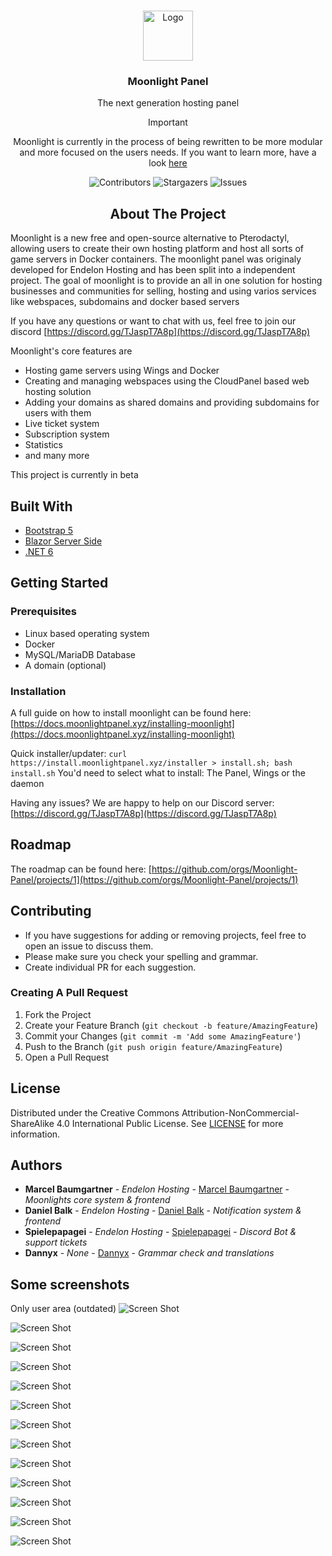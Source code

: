 <br/>
<center>
<p align="center">
  <a href="https://github.com/Moonlight-Panel/Moonlight">
    <img src="https://raw.githubusercontent.com/Moonlight-Panel/Resources/main/public/images/logo.svg" alt="Logo" width="80" height="80">
  </a>

  <h3 align="center">Moonlight Panel</h3>

  <p align="center">
    The next generation hosting panel
  </p>
</p>

> [!IMPORTANT]  
> Moonlight is currently in the process of being rewritten to be more modular and more focused on the users needs. If you want to learn more, have a look [here](https://github.com/Moonlight-Panel/Moonlight/tree/v2)

![Contributors](https://img.shields.io/github/contributors/Moonlight-Panel/Moonlight?color=dark-green) ![Stargazers](https://img.shields.io/github/stars/Moonlight-Panel/Moonlight?style=social) ![Issues](https://img.shields.io/github/issues/Moonlight-Panel/Moonlight) 

## About The Project
</center>

Moonlight is a new free and open-source alternative to Pterodactyl,
allowing users to create their own hosting platform and host all sorts of game servers in Docker containers.
The moonlight panel was originaly developed for Endelon Hosting and has been split into a independent project.
The goal of moonlight is to provide an all in one solution for hosting businesses and communities for selling, hosting and
using varios services like webspaces, subdomains and docker based servers

If you have any questions or want to chat with us, feel free to join our discord
[https://discord.gg/TJaspT7A8p](https://discord.gg/TJaspT7A8p)

Moonlight's core features are

* Hosting game servers using Wings and Docker
* Creating and managing webspaces using the CloudPanel based web hosting solution
* Adding your domains as shared domains and providing subdomains for users with them
* Live ticket system
* Subscription system
* Statistics
* and many more

This project is currently in beta

## Built With



* [Bootstrap 5](https://getbootstrap.com/)
* [Blazor Server Side](https://learn.microsoft.com/de-de/aspnet/core/blazor/hosting-models?view=aspnetcore-7.0)
* [.NET 6](https://dotnet.microsoft.com/en-us/download/dotnet/6.0)

## Getting Started


### Prerequisites

* Linux based operating system
* Docker
* MySQL/MariaDB Database
* A domain (optional)

### Installation

A full guide on how to install moonlight can be found here:
[https://docs.moonlightpanel.xyz/installing-moonlight](https://docs.moonlightpanel.xyz/installing-moonlight)

Quick installer/updater:
`curl https://install.moonlightpanel.xyz/installer > install.sh; bash install.sh`
You'd need to select what to install: The Panel, Wings or the daemon

Having any issues?
We are happy to help on our Discord server:
[https://discord.gg/TJaspT7A8p](https://discord.gg/TJaspT7A8p)

## Roadmap

The roadmap can be found here:
[https://github.com/orgs/Moonlight-Panel/projects/1](https://github.com/orgs/Moonlight-Panel/projects/1)

## Contributing

* If you have suggestions for adding or removing projects, feel free to open an issue to discuss them.
* Please make sure you check your spelling and grammar.
* Create individual PR for each suggestion.

### Creating A Pull Request

1. Fork the Project
2. Create your Feature Branch (`git checkout -b feature/AmazingFeature`)
3. Commit your Changes (`git commit -m 'Add some AmazingFeature'`)
4. Push to the Branch (`git push origin feature/AmazingFeature`)
5. Open a Pull Request

## License

Distributed under the Creative Commons Attribution-NonCommercial-ShareAlike 4.0 International Public License. See [LICENSE](https://github.com/Moonlight-Panel/Moonlight/blob/main/LICENSE.md) for more information.

## Authors

* **Marcel Baumgartner** - *Endelon Hosting* - [Marcel Baumgartner](https://github.com/Marcel-Baumgartner) - *Moonlights core system & frontend*
* **Daniel Balk** - *Endelon Hosting* - [Daniel Balk](https://github.com/Daniel-Balk) - *Notification system & frontend*
* **Spielepapagei** - *Endelon Hosting* - [Spielepapagei](https://github.com/Spielepapagei) - *Discord Bot & support tickets*
* **Dannyx** - *None* - [Dannyx](https://github.com/Dannyx1604) - *Grammar check and translations*

## Some screenshots
Only user area (outdated)
![Screen Shot](https://cdn.discordapp.com/attachments/1059911407170228234/1121635286443634768/dashboard.png)

![Screen Shot](https://cdn.discordapp.com/attachments/1059911407170228234/1121635662475571261/serverlist_.png)

![Screen Shot](https://cdn.discordapp.com/attachments/1059911407170228234/1121635784685002762/console_.png)

![Screen Shot](https://cdn.discordapp.com/attachments/1059911407170228234/1121635898933657741/filemanager_.png)

![Screen Shot](https://cdn.discordapp.com/attachments/1059911407170228234/1121636024162992128/filemanager_move_.png)

![Screen Shot](https://cdn.discordapp.com/attachments/1059911407170228234/1121636204358672494/filemanager_editor.png)

![Screen Shot](https://cdn.discordapp.com/attachments/1059911407170228234/1121636339285237820/backups.png)

![Screen Shot](https://cdn.discordapp.com/attachments/1059911407170228234/1121636510182150215/addons.png)

![Screen Shot](https://cdn.discordapp.com/attachments/1059911407170228234/1121636623784890519/settings.png)

![Screen Shot](https://cdn.discordapp.com/attachments/1059911407170228234/1121636741170855967/webspace_overview.png)

![Screen Shot](https://cdn.discordapp.com/attachments/1059911407170228234/1121636848670875668/webspace_files.png)

![Screen Shot](https://cdn.discordapp.com/attachments/1059911407170228234/1121636950953177138/webspace_databases.png)

![Screen Shot](https://cdn.discordapp.com/attachments/1059911407170228234/1121637134797918259/domains_.png)
